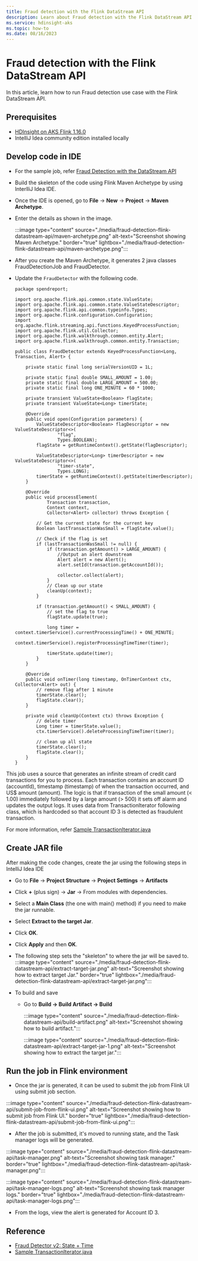 ```yaml
---
title: Fraud detection with the Flink DataStream API
description: Learn about Fraud detection with the Flink DataStream API
ms.service: hdinsight-aks
ms.topic: how-to
ms.date: 08/16/2023
---
```


# Fraud detection with the Flink DataStream API

In this article, learn how to run Fraud detection use case with the Flink DataStream API.

## Prerequisites

* [HDInsight on AKS Flink 1.16.0](../flink/flink-create-cluster-portal.md)
* IntelliJ Idea community edition installed locally

## Develop code in IDE

-  For the sample job, refer [Fraud Detection with the DataStream API](https://nightlies.apache.org/flink/flink-docs-release-1.17/docs/try-flink/datastream/)
-  Build the skeleton of the code using Flink Maven Archetype by using InterlliJ Idea IDE.
-  Once the IDE is opened, go to **File** -> **New** -> **Project** -> **Maven Archetype**.
-  Enter the details as shown in the image.

   :::image type="content" source="./media/fraud-detection-flink-datastream-api/maven-archetype.png" alt-text="Screenshot showing Maven Archetype." border="true" lightbox="./media/fraud-detection-flink-datastream-api/maven-archetype.png":::

- After you create the Maven Archetype, it generates 2 java classes FraudDetectionJob and FraudDetector.
- Update the `FraudDetector` with the following code.

    ```
    package spendreport;
    
    import org.apache.flink.api.common.state.ValueState;
    import org.apache.flink.api.common.state.ValueStateDescriptor;
    import org.apache.flink.api.common.typeinfo.Types;
    import org.apache.flink.configuration.Configuration;
    import org.apache.flink.streaming.api.functions.KeyedProcessFunction;
    import org.apache.flink.util.Collector;
    import org.apache.flink.walkthrough.common.entity.Alert;
    import org.apache.flink.walkthrough.common.entity.Transaction;
    
    public class FraudDetector extends KeyedProcessFunction<Long, Transaction, Alert> {
    
    	private static final long serialVersionUID = 1L;
    
    	private static final double SMALL_AMOUNT = 1.00;
    	private static final double LARGE_AMOUNT = 500.00;
    	private static final long ONE_MINUTE = 60 * 1000;
    
    	private transient ValueState<Boolean> flagState;
    	private transient ValueState<Long> timerState;
    
    	@Override
    	public void open(Configuration parameters) {
    		ValueStateDescriptor<Boolean> flagDescriptor = new ValueStateDescriptor<>(
    				"flag",
    				Types.BOOLEAN);
    		flagState = getRuntimeContext().getState(flagDescriptor);
    
    		ValueStateDescriptor<Long> timerDescriptor = new ValueStateDescriptor<>(
    				"timer-state",
    				Types.LONG);
    		timerState = getRuntimeContext().getState(timerDescriptor);
    	}
    
    	@Override
    	public void processElement(
    			Transaction transaction,
    			Context context,
    			Collector<Alert> collector) throws Exception {
    
    		// Get the current state for the current key
    		Boolean lastTransactionWasSmall = flagState.value();
    
    		// Check if the flag is set
    		if (lastTransactionWasSmall != null) {
    			if (transaction.getAmount() > LARGE_AMOUNT) {
    				//Output an alert downstream
    				Alert alert = new Alert();
    				alert.setId(transaction.getAccountId());
    
    				collector.collect(alert);
    			}
    			// Clean up our state
    			cleanUp(context);
    		}
    
    		if (transaction.getAmount() < SMALL_AMOUNT) {
    			// set the flag to true
    			flagState.update(true);
    
    			long timer = context.timerService().currentProcessingTime() + ONE_MINUTE;
    			context.timerService().registerProcessingTimeTimer(timer);
    
    			timerState.update(timer);
    		}
    	}
    
    	@Override
    	public void onTimer(long timestamp, OnTimerContext ctx, Collector<Alert> out) {
    		// remove flag after 1 minute
    		timerState.clear();
    		flagState.clear();
    	}
    
    	private void cleanUp(Context ctx) throws Exception {
    		// delete timer
    		Long timer = timerState.value();
    		ctx.timerService().deleteProcessingTimeTimer(timer);
    
    		// clean up all state
    		timerState.clear();
    		flagState.clear();
    	}
    }
    
    ```

This job uses a source that generates an infinite stream of credit card transactions for you to process. Each transaction contains an account ID (accountId), timestamp (timestamp) of when the transaction occurred, and US$ amount (amount). The logic is that if transaction of the small amount (< 1.00) immediately followed by a large amount (> 500) it sets off alarm and updates the output logs. It uses data from TransactionIterator following class, which is hardcoded so that account ID 3 is detected as fraudulent transaction.

For more information, refer [Sample TransactionIterator.java](https://github.com/apache/flink/blob/master/flink-walkthroughs/flink-walkthrough-common/src/main/java/org/apache/flink/walkthrough/common/source/TransactionIterator.java)

## Create JAR file

After making the code changes, create the jar using the following steps in IntelliJ Idea IDE

- Go to **File** -> **Project Structure** -> **Project Settings** -> **Artifacts**
- Click **+** (plus sign) -> **Jar** -> From modules with dependencies.
- Select a **Main Class** (the one with main() method) if you need to make the jar runnable.
- Select **Extract to the target Jar**.
- Click **OK**.
- Click **Apply** and then **OK**.
- The following step sets the "skeleton" to where the jar will be saved to.
  :::image type="content" source="./media/fraud-detection-flink-datastream-api/extract-target-jar.png" alt-text="Screenshot showing how to extract target Jar." border="true" lightbox="./media/fraud-detection-flink-datastream-api/extract-target-jar.png":::

- To  build and save
   - Go to  **Build -> Build Artifact -> Build**

      :::image type="content" source="./media/fraud-detection-flink-datastream-api/build-artifact.png" alt-text="Screenshot showing how to build artifact.":::
   
      :::image type="content" source="./media/fraud-detection-flink-datastream-api/extract-target-jar-1.png" alt-text="Screenshot showing how to extract the target jar.":::

## Run the job in Flink environment

- Once the jar is generated, it can be used to submit the job from Flink UI using submit job section.

:::image type="content" source="./media/fraud-detection-flink-datastream-api/submit-job-from-flink-ui.png" alt-text="Screenshot showing how to submit job from Flink UI." border="true" lightbox="./media/fraud-detection-flink-datastream-api/submit-job-from-flink-ui.png":::
   
- After the job is submitted, it's moved to running state, and the Task manager logs will be generated.

:::image type="content" source="./media/fraud-detection-flink-datastream-api/task-manager.png" alt-text="Screenshot showing task manager." border="true" lightbox="./media/fraud-detection-flink-datastream-api/task-manager.png":::

:::image type="content" source="./media/fraud-detection-flink-datastream-api/task-manager-logs.png" alt-text="Screenshot showing task manager logs." border="true" lightbox="./media/fraud-detection-flink-datastream-api/task-manager-logs.png":::

- From the logs, view the alert is generated for Account ID 3.

## Reference
* [Fraud Detector v2: State + Time](https://nightlies.apache.org/flink/flink-docs-release-1.17/docs/try-flink/datastream/#fraud-detector-v2-state--time--1008465039)
* [Sample TransactionIterator.java](https://github.com/apache/flink/blob/master/flink-walkthroughs/flink-walkthrough-common/src/main/java/org/apache/flink/walkthrough/common/source/TransactionIterator.java)
